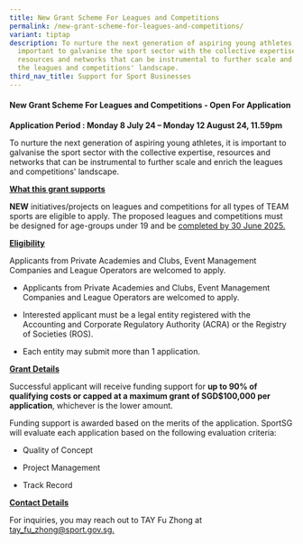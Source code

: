 ```yaml
---
title: New Grant Scheme For Leagues and Competitions
permalink: /new-grant-scheme-for-leagues-and-competitions/
variant: tiptap
description: To nurture the next generation of aspiring young athletes, it is
  important to galvanise the sport sector with the collective expertise,
  resources and networks that can be instrumental to further scale and enrich
  the leagues and competitions' landscape.
third_nav_title: Support for Sport Businesses
---
```

<h4><strong>New Grant Scheme For Leagues and Competitions - Open For Application</strong></h4>
<p><strong>Application Period : Monday 8 July 24 – Monday 12 August 24, 11.59pm</strong>
</p>
<p>To nurture the next generation of aspiring young athletes, it is important
to galvanise the sport sector with the collective expertise, resources
and networks that can be instrumental to further scale and enrich the leagues
and competitions' landscape.</p>
<p><strong><u>What this grant supports</u></strong>
</p>
<p><strong>NEW</strong> initiatives/projects on leagues and competitions for
all types of TEAM sports are eligible to apply. The proposed leagues and
competitions must be designed for age-groups under 19 and be <u>completed by 30 June 2025.</u>
</p>
<p></p>
<p><strong><u>Eligibility</u></strong>
</p>
<p>Applicants from Private Academies and Clubs, Event Management Companies
and League Operators are welcomed to apply.</p>
<ul data-tight="true" class="tight">
<li>
<p>Applicants from Private Academies and Clubs, Event Management Companies
and League Operators are welcomed to apply.</p>
</li>
<li>
<p>Interested applicant must be a legal entity registered with the Accounting
and Corporate Regulatory Authority (ACRA) or the Registry of Societies
(ROS).</p>
</li>
<li>
<p>Each entity may submit more than 1 application.</p>
</li>
</ul>
<p></p>
<p><strong><u>Grant Details</u></strong>
</p>
<p>Successful applicant will receive funding support for <strong>up to 90% of qualifying costs or capped at a maximum grant of SGD$100,000 per application</strong>,
whichever is the lower amount.</p>
<p>Funding support is awarded based on the merits of the application. SportSG
will evaluate each application based on the following evaluation criteria:</p>
<ul data-tight="true" class="tight">
<li>
<p>Quality of Concept</p>
</li>
<li>
<p>Project Management</p>
</li>
<li>
<p>Track Record</p>
</li>
</ul>
<p><strong><u>Contact Details</u></strong>
</p>
<p>For inquiries, you may reach out to TAY Fu Zhong at <a href="mailto:Tay_Fu_Zhong@sport.gov.sg" rel="noopener noreferrer nofollow" target="_blank">tay_fu_zhong@sport.gov.sg.</a>
</p>